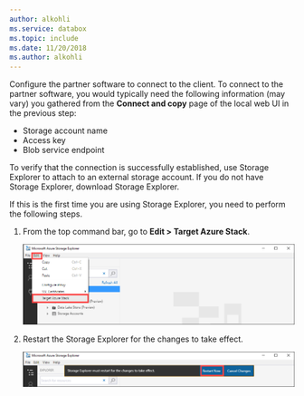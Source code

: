 ```yaml
---
author: alkohli
ms.service: databox  
ms.topic: include
ms.date: 11/20/2018
ms.author: alkohli
---
```


Configure the partner software to connect to the client. To connect to the partner software, you would typically need the following information (may vary) you gathered from the **Connect and copy** page of the local web UI in the previous step:

- Storage account name
- Access key
- Blob service endpoint
 
To verify that the connection is successfully established, use Storage Explorer to attach to an external storage account. If you do not have Storage Explorer, download Storage Explorer.

If this is the first time you are using Storage Explorer, you need to perform the following steps.

1. From the top command bar, go to **Edit > Target Azure Stack**.

    ![Data Box dashboard](media/data-box-configure-partner-software/data-box-connect-via-rest-6.png)

2. Restart the Storage Explorer for the changes to take effect.

    ![Data Box dashboard 2](media/data-box-configure-partner-software/data-box-connect-via-rest-7.png)
